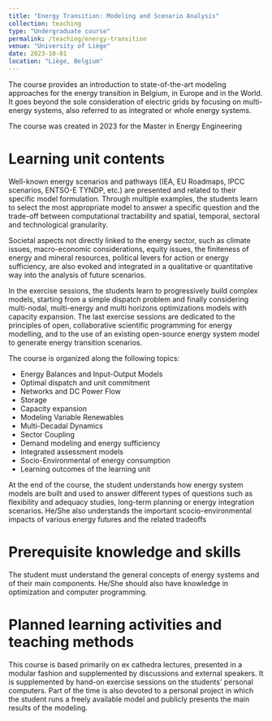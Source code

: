 ```yaml
---
title: "Energy Transition: Modeling and Scenario Analysis"
collection: teaching
type: "Undergraduate course"
permalink: /teaching/energy-transition
venue: "University of Liège"
date: 2023-10-01
location: "Liège, Belgium"
---
```


The course provides an introduction to state-of-the-art modeling approaches for the energy transition in Belgium, in Europe and in the World. It goes beyond the sole consideration of electric grids by focusing on multi-energy systems, also referred to as integrated or whole energy systems.

The course was created in 2023 for the Master in Energy Engineering

Learning unit contents
=======
Well-known energy scenarios and pathways (IEA, EU Roadmaps, IPCC scenarios, ENTSO-E TYNDP, etc.) are presented and related to their specific model formulation. Through multiple examples, the students learn to select the most appropriate model to answer a specific question and the trade-off between computational tractability and spatial, temporal, sectoral and technological granularity.

Societal aspects not directly linked to the energy sector, such as climate issues, macro-economic considerations, equity issues, the finiteness of energy and mineral resources, political levers for action or energy sufficiency, are also evoked and integrated in a qualitative or quantitative way into the analysis of future scenarios.

In the exercise sessions, the students learn to progressively build complex models, starting from a simple dispatch problem and finally considering multi-nodal, multi-energy and multi horizons optimizations models with capacity expansion. The last exercise sessions are dedicated to the principles of open, collaborative scientific programming for energy modelling, and to the use of an existing open-source energy system model to generate energy transition scenarios.

The course is organized along the following topics:
* Energy Balances and Input-Output Models
* Optimal dispatch and unit commitment
* Networks and DC Power Flow
* Storage
* Capacity expansion
* Modeling Variable Renewables
* Multi-Decadal Dynamics
* Sector Coupling
* Demand modeling and energy sufficiency
* Integrated assessment models
* Socio-Environmental of energy consumption
* Learning outcomes of the learning unit

At the end of the course, the student understands how energy system models are built and used to answer different types of questions such as flexibility and adequacy studies, long-term planning or energy integration scenarios. He/She also understands the important scocio-environmental impacts of various energy futures and the related tradeoffs

Prerequisite knowledge and skills
=======
The student must understand the general concepts of energy systems and of their main components. He/She should also have knowledge in optimization and computer programming.

Planned learning activities and teaching methods
=======
This course is based primarily on ex cathedra lectures, presented in a modular fashion and supplemented by discussions and external speakers. It is supplemented by hand-on exercise sessions on the students' personal computers.
Part of the time is also devoted to a personal project in which the student runs a freely available model and publicly presents the main results of the modeling.
